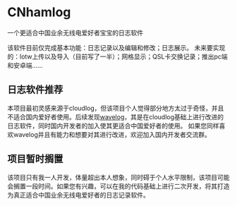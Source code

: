 # CNhamlog
一个更适合中国业余无线电爱好者宝宝的日志软件

该软件目前仅完成基本功能：日志记录以及编辑和修改；日志展示。
未来要实现的：lotw上传以及导入（目前写了一半）；网格显示；QSL卡交换记录；推出pc端和安卓端......

## 日志软件推荐
本项目最初灵感来源于cloudlog，但该项目个人觉得部分地方太过于奇怪，并且不适合国内爱好者使用。后续发现[wavelog](https://github.com/wavelog/wavelog)，其是在cloudlog基础上进行改进的日志软件，同时国内开发者的加入使其更适合中国爱好者的使用。
如果您同样喜欢wavelog并且有能力和想要对其进行改进，欢迎加入国内开发者交流群。

## 项目暂时搁置
该项目只有我一人开发，体量超出本人想象，同时碍于个人水平限制，该项目可能会搁置一段时间。如果您有兴趣，可以在我的代码基础上进行二次开发，将其打造为真正适合中国业余无线电爱好者的日志记录软件。
